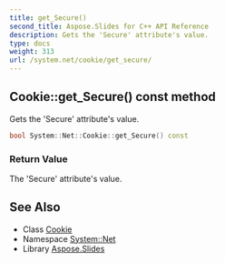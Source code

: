 ```yaml
---
title: get_Secure()
second_title: Aspose.Slides for C++ API Reference
description: Gets the 'Secure' attribute's value.
type: docs
weight: 313
url: /system.net/cookie/get_secure/
---
```

## Cookie::get_Secure() const method


Gets the 'Secure' attribute's value.

```cpp
bool System::Net::Cookie::get_Secure() const
```


### Return Value

The 'Secure' attribute's value.

## See Also

* Class [Cookie](../)
* Namespace [System::Net](../../)
* Library [Aspose.Slides](../../../)